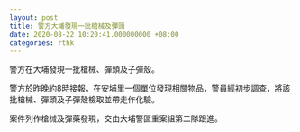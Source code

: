```yaml
---
layout: post
title: 警方大埔發現一批槍械及彈頭
date: 2020-08-22 10:20:41.000000000 +08:00
categories: rthk
---
```


警方在大埔發現一批槍械、彈頭及子彈殼。

警方於昨晚約8時接報，在安埔里一個單位發現相關物品，警員經初步調查，將該批槍械、彈頭及子彈殼檢取並帶走作化驗。

案件列作槍械及彈藥發現，交由大埔警區重案組第二隊跟進。
